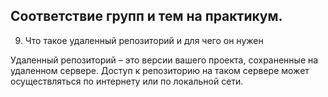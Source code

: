 ## Соответствие групп и тем на практикум.

9. Что такое удаленный репозиторий и для чего он нужен

Удаленный репозиторий – это версии вашего проекта, сохраненные на удаленном сервере. Доступ к репозиторию на таком сервере может осуществляться по интернету или по локальной сети.